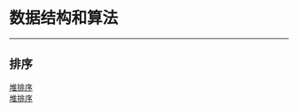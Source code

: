 ﻿# 数据结构和算法
---

## 排序

[堆排序](/heapSort/readme.md)<br>
[堆排序](https://github.com/snsart/blog/blob/master/heapSort/readme.md)<br>